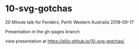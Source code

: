 # 10-svg-gotchas
20 Minute talk for Fenders, Perth Western Australia 2018-09-17

Presentation in the gh-pages branch

view presentation at https://elliz.github.io/10-svg-gotchas/
